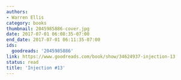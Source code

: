 ```yaml
---
authors:
- Warren Ellis
category: books
thumbnail: 2045985886-cover.jpg
date: 2017-07-01 06:08:35-07:00
end_date: 2017-07-01 06:11:35-07:00
ids:
  goodreads: '2045985886'
link: https://www.goodreads.com/book/show/34624937-injection-13
status: read
title: 'Injection #13'
---
```

